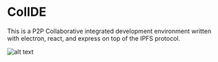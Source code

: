# ColIDE

This is a P2P Collaborative integrated development environment written with electron, react, and express on top of the IPFS protocol.

![alt text](https://ibb.co/Z2bx7t6)

